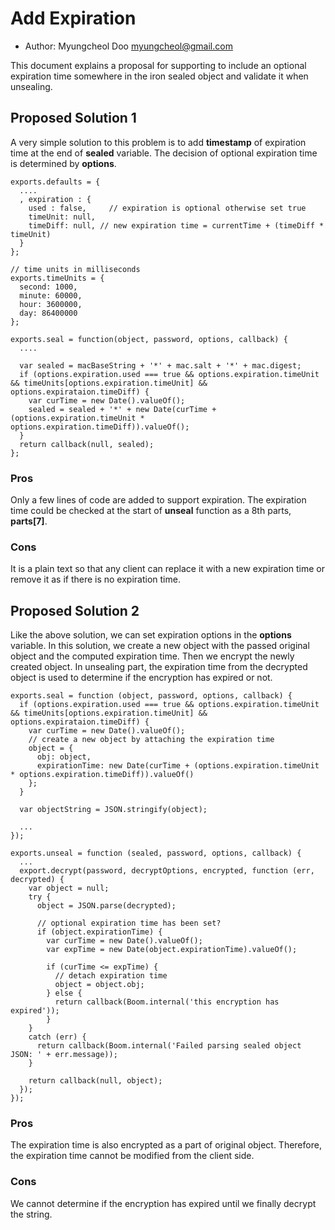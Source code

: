 # Add Expiration
* Author: Myungcheol Doo <myungcheol@gmail.com>

This document explains a proposal for supporting to include an optional expiration time somewhere in the iron sealed object and validate it when unsealing.

## Proposed Solution 1
A very simple solution to this problem is to add **timestamp** of expiration time at the end of **sealed** variable. The decision of optional expiration time is determined by **options**. 

````
exports.defaults = {
  ....
  , expiration : {
    used : false,     // expiration is optional otherwise set true
    timeUnit: null,   
    timeDiff: null, // new expiration time = currentTime + (timeDiff * timeUnit)
  }
};

// time units in milliseconds
exports.timeUnits = {
  second: 1000,
  minute: 60000,
  hour: 3600000,
  day: 86400000
};

exports.seal = function(object, password, options, callback) {
  ....
  
  var sealed = macBaseString + '*' + mac.salt + '*' + mac.digest;
  if (options.expiration.used === true && options.expiration.timeUnit && timeUnits[options.expiration.timeUnit] && options.expirataion.timeDiff) {
    var curTime = new Date().valueOf();
    sealed = sealed + '*' + new Date(curTime + (options.expiration.timeUnit * options.expiration.timeDiff)).valueOf();
  }
  return callback(null, sealed);
};
````

### Pros
Only a few lines of code are added to support expiration. The expiration time could be checked at the start of **unseal** function as a 8th parts, **parts[7]**.

### Cons
It is a plain text so that any client can replace it with a new expiration time or remove it as if there is no expiration time. 

## Proposed Solution 2
Like the above solution, we can set expiration options in the **options** variable. In this solution, we create a new object with the passed original object and the computed expiration time. Then we encrypt the newly created object. In unsealing part, the expiration time from the decrypted object is used to determine if the encryption has expired or not.

````
exports.seal = function (object, password, options, callback) {
  if (options.expiration.used === true && options.expiration.timeUnit && timeUnits[options.expiration.timeUnit] && options.expirataion.timeDiff) {
    var curTime = new Date().valueOf();
    // create a new object by attaching the expiration time
    object = {
      obj: object,
      expirationTime: new Date(curTime + (options.expiration.timeUnit * options.expiration.timeDiff)).valueOf()
    };
  }  

  var objectString = JSON.stringify(object);
  
  ...
});

exports.unseal = function (sealed, password, options, callback) {
  ...
  export.decrypt(password, decryptOptions, encrypted, function (err, decrypted) {
    var object = null;
    try {
      object = JSON.parse(decrypted);
      
      // optional expiration time has been set?
      if (object.expirationTime) {
        var curTime = new Date().valueOf();
        var expTime = new Date(object.expirationTime).valueOf();

        if (curTime <= expTime) {
          // detach expiration time
          object = object.obj;
        } else {
          return callback(Boom.internal('this encryption has expired'));
        }
    }
    catch (err) {
      return callback(Boom.internal('Failed parsing sealed object JSON: ' + err.message));
    }

    return callback(null, object);
  });
});
````

### Pros
The expiration time is also encrypted as a part of original object. Therefore, the expiration time cannot be modified from the client side.

### Cons
We cannot determine if the encryption has expired until we finally decrypt the string. 
